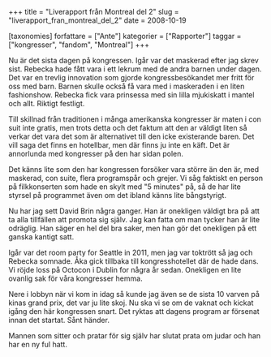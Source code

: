 +++
title = "Liverapport från Montreal del 2"
slug = "liverapport_fran_montreal_del_2"
date = 2008-10-19

[taxonomies]
forfattare = ["Ante"]
kategorier = ["Rapporter"]
taggar = ["kongresser", "fandom", "Montreal"]
+++

Nu är det sista dagen på kongressen. Igår var det maskerad efter jag skrev sist. Rebecka hade fått vara i ett lekrum med de andra barnen under dagen. Det var en trevlig innovation som gjorde kongressbesökandet mer fritt för oss med barn. Barnen skulle också få vara med i maskeraden i en liten fashionshow. Rebecka fick vara prinsessa med sin lilla mjukiskatt i mantel och allt. Riktigt festligt.

<!-- more -->

Till skillnad från traditionen i många amerikanska kongresser är maten i con suit inte gratis, men trots detta och det faktum att den ar väldigt liten så verkar det vara det som är alternativet till den icke existerande baren. Det vill saga det finns en hotellbar, men där finns ju inte en käft. Det är annorlunda med kongresser på den har sidan polen.

Det känns lite som den har kongressen forsöker vara större än den är, med maskerad, con suite, flera programspår och grejer. Vi såg faktiskt en person på filkkonserten som hade en skylt med "5 minutes" på, så de har lite styrsel på programmet även om det ibland känns lite bångstyrigt.

Nu har jag sett David Brin några ganger. Han är onekligen väldigt bra på att ta alla tillfällen att promota sig själv. Jag kan fatta om man tycker han är lite odräglig. Han säger en hel del bra saker, men han gör det onekligen på ett ganska kantigt satt.

Igår var det room party for Seattle in 2011, men jag var toktrött så jag och Rebecka somnade. Åka gick tillbaka till kongresshotellet där de hade dans. Vi röjde loss på Octocon i Dublin for några år sedan. Onekligen en lite ovanlig sak för våra kongresser hemma.

Nere i lobbyn när vi kom in idag så kunde jag även se de sista 10 varven på kinas grand prix, det var ju lite skoj. Nu ska vi se om de vaknat och kickat igång den här kongressen snart. Det ryktas att dagens program ar försenat innan det startat. Sånt händer.

Mannen som sitter och pratar för sig själv har slutat prata om judar och han har en ny ful hatt.
